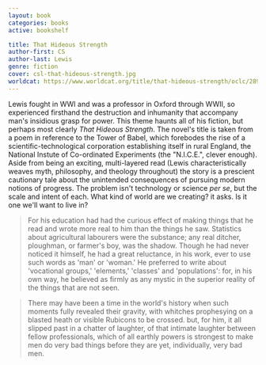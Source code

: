 ```yaml
---
layout: book
categories: books
active: bookshelf

title: That Hideous Strength
author-first: CS
author-last: Lewis
genre: fiction
cover: csl-that-hideous-strength.jpg
worldcat: https://www.worldcat.org/title/that-hideous-strength/oclc/2890701
---
```


Lewis fought in WWI and was a professor in Oxford through WWII, so experienced firsthand the destruction and inhumanity that accompany man's insidious grasp for power. This theme haunts all of his fiction, but perhaps most clearly *That Hideous Strength*. The novel's title is taken from a poem in reference to the Tower of Babel, which forebodes the rise of a scientific-technological corporation establishing itself in rural England, the National Instute of Co-ordinated Experiments (the "N.I.C.E.", clever enough). Aside from being an exciting, multi-layered read (Lewis characteristically weaves myth, philosophy, and theology throughout) the story is a prescient cautionary tale about the unintended consequences of pursuing modern notions of progress. The problem isn't technology or science *per se*, but the scale and intent of each. What kind of world are we creating? it asks. Is it one we'll want to live in?

> For his education had had the curious effect of making things that he read and wrote more real to him than the things he saw. Statistics about agricultural labourers were the substance; any real ditcher, ploughman, or farmer's boy, was the shadow. Though he had never noticed it himself, he had a great reluctance, in his work, ever to use such words as 'man' or 'woman.' He preferred to write about 'vocational groups,' 'elements,' 'classes' and 'populations': for, in his own way, he believed as firmly as any mystic in the superior reality of the things that are not seen.

> There may have been a time in the world's history when such moments fully revealed their gravity, with whitches prophesying on a blasted heath or visible Rubicons to be crossed. but, for him, it all slipped past in a chatter of laughter, of that intimate laughter between fellow professionals, which of all earthly powers is strongest to make men do very bad things before they are yet, individually, very bad men.
